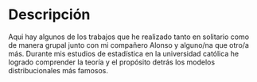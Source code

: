 # Descripción
Aqui hay algunos de los trabajos que he realizado tanto en solitario como de manera grupal junto con mi compañero Alonso y alguno/na que otro/a más. Durante mis estudios de estadística en la universidad católica he logrado comprender la teoría y el propósito detrás los modelos distribucionales más famosos. 
